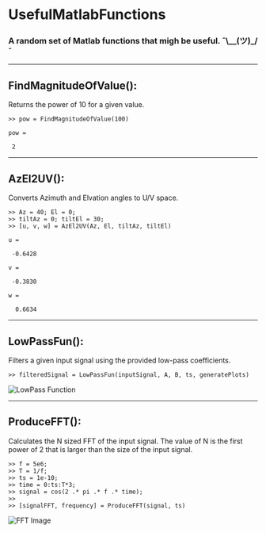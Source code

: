 # UsefulMatlabFunctions
### A random set of Matlab functions that migh be useful. ¯\\__(ツ)_/¯

---

## FindMagnitudeOfValue():
  Returns the power of 10 for a given value.
  ```
  >> pow = FindMagnitudeOfValue(100)
  
  pow = 
  
   2 
  ```
  
---
  
## AzEl2UV():
  Converts Azimuth and Elvation angles to U/V space.
  ```
  >> Az = 40; El = 0;
  >> tiltAz = 0; tiltEl = 30;
  >> [u, v, w] = AzEl2UV(Az, El, tiltAz, tiltEl)

u =

   -0.6428

v =

   -0.3830

w =

    0.6634
  ```
  
---

## LowPassFun():
  Filters a given input signal using the provided low-pass coefficients.
  ```
  >> filteredSignal = LowPassFun(inputSignal, A, B, ts, generatePlots)
  ```
  ![LowPass Function](https://user-images.githubusercontent.com/54219067/209829699-9610e3e1-8c62-4c7b-bc72-d122b1e17e54.png)
  
---

## ProduceFFT():
  Calculates the N sized FFT of the input signal. The value of N is the first power of 2 that is larger than the size of the input signal.
  ```
  >> f = 5e6;
  >> T = 1/f;
  >> ts = 1e-10;
  >> time = 0:ts:T*3;
  >> signal = cos(2 .* pi .* f .* time);
  >> 
  >> [signalFFT, frequency] = ProduceFFT(signal, ts)
  ```
  ![FFT Image](https://user-images.githubusercontent.com/54219067/209831796-779819db-2195-4d0e-b77b-3734b8a14e58.png)

  
